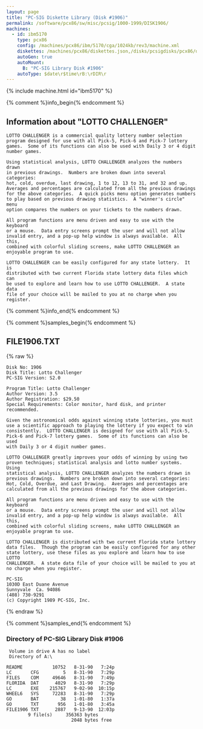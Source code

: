 ```yaml
---
layout: page
title: "PC-SIG Diskette Library (Disk #1906)"
permalink: /software/pcx86/sw/misc/pcsig/1000-1999/DISK1906/
machines:
  - id: ibm5170
    type: pcx86
    config: /machines/pcx86/ibm/5170/cga/1024kb/rev3/machine.xml
    diskettes: /machines/pcx86/diskettes.json,/disks/pcsigdisks/pcx86/diskettes.json
    autoGen: true
    autoMount:
      B: "PC-SIG Library Disk #1906"
    autoType: $date\r$time\rB:\rDIR\r
---
```


{% include machine.html id="ibm5170" %}

{% comment %}info_begin{% endcomment %}

## Information about "LOTTO CHALLENGER"

    LOTTO CHALLENGER is a commercial quality lottery number selection
    program designed for use with all Pick-5, Pick-6 and Pick-7 lottery
    games.  Some of its functions can also be used with Daily 3 or 4 digit
    number games.
    
    Using statistical analysis, LOTTO CHALLENGER analyzes the numbers drawn
    in previous drawings.  Numbers are broken down into several categories:
    hot, cold, overdue, last drawing, 1 to 12, 13 to 31, and 32 and up.
    Averages and percentages are calculated from all the previous drawings
    for the above categories.  A quick picks menu option generates numbers
    to play based on previous drawing statistics.  A "winner's circle" menu
    option compares the numbers on your tickets to the numbers drawn.
    
    All program functions are menu driven and easy to use with the keyboard
    or a mouse.  Data entry screens prompt the user and will not allow
    invalid entry, and a pop-up help window is always available.  All this,
    combined with colorful sliding screens, make LOTTO CHALLENGER an
    enjoyable program to use.
    
    LOTTO CHALLENGER can be easily configured for any state lottery.  It is
    distributed with two current Florida state lottery data files which can
    be used to explore and learn how to use LOTTO CHALLENGER.  A state data
    file of your choice will be mailed to you at no charge when you
    register.
{% comment %}info_end{% endcomment %}

{% comment %}samples_begin{% endcomment %}

## FILE1906.TXT

{% raw %}
```
Disk No: 1906                                                           
Disk Title: Lotto Challenger                                            
PC-SIG Version: S2.0                                                    
                                                                        
Program Title: Lotto Challenger                                         
Author Version: 3.5                                                     
Author Registration: $29.50                                             
Special Requirements: Color monitor, hard disk, and printer recommended.
                                                                        
Given the astronomical odds against winning state lotteries, you must   
use a scientific approach to playing the lottery if you expect to win   
consistently.  LOTTO CHALLENGER is designed for use with all Pick-5,    
Pick-6 and Pick-7 lottery games.  Some of its functions can also be used
with Daily 3 or 4 digit number games.                                   
                                                                        
LOTTO CHALLENGER greatly improves your odds of winning by using two     
proven techniques; statistical analysis and lotto number systems.  Using
statistical analysis, LOTTO CHALLENGER analyzes the numbers drawn in    
previous drawings.  Numbers are broken down into several categories:    
Hot, Cold, Overdue, and Last Drawing.  Averages and percentages are     
calculated from all the previous drawings for the above categories.     
                                                                        
All program functions are menu driven and easy to use with the keyboard 
or a mouse.  Data entry screens prompt the user and will not allow      
invalid entry, and a pop-up help window is always available.  All this, 
combined with colorful sliding screens, make LOTTO CHALLENGER an        
enjoyable program to use.                                               
                                                                        
LOTTO CHALLENGER is distributed with two current Florida state lottery  
data files.  Though the program can be easily configured for any other  
state lottery, use these files as you explore and learn how to use LOTTO
CHALLENGER.  A state data file of your choice will be mailed to you at  
no charge when you register.                                            
                                                                        
PC-SIG                                                                  
1030D East Duane Avenue                                                 
Sunnyvale  Ca. 94086                                                    
(408) 730-9291                                                          
(c) Copyright 1989 PC-SIG, Inc.                                         
```
{% endraw %}

{% comment %}samples_end{% endcomment %}

### Directory of PC-SIG Library Disk #1906

     Volume in drive A has no label
     Directory of A:\

    README           10752   8-31-90   7:24p
    LC       CFG         5   8-31-90   7:29p
    FILES    COM     49646   8-31-90   7:49p
    FLORIDA  DAT      4029   8-31-90   7:29p
    LC       EXE    215767   9-02-90  10:15p
    WHEEL6   SYS     72283   8-31-90   7:29p
    GO       BAT        38   1-01-80   1:37a
    GO       TXT       956   1-01-80   3:45a
    FILE1906 TXT      2887   9-13-90  12:03p
            9 file(s)     356363 bytes
                            2048 bytes free
